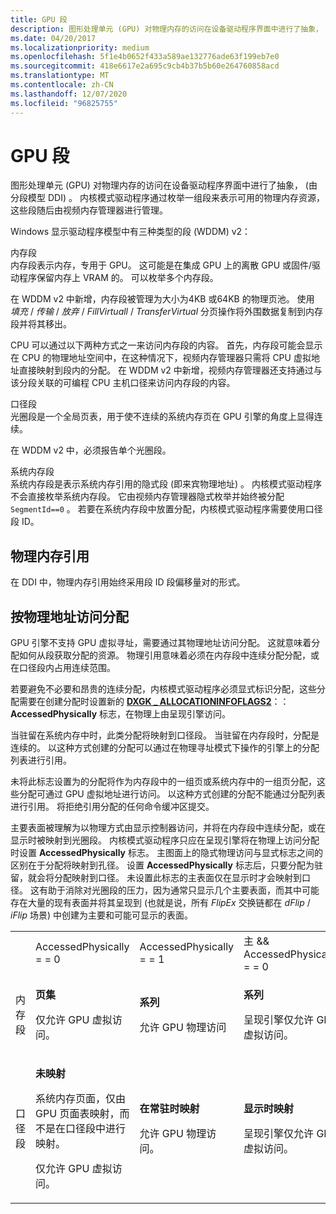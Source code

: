 ```yaml
---
title: GPU 段
description: 图形处理单元 (GPU) 对物理内存的访问在设备驱动程序界面中进行了抽象， (由分段模型 DDI) 。
ms.date: 04/20/2017
ms.localizationpriority: medium
ms.openlocfilehash: 5f1e4b0652f433a589ae132776ade63f199eb7e0
ms.sourcegitcommit: 418e6617e2a695c9cb4b37b5b60e264760858acd
ms.translationtype: MT
ms.contentlocale: zh-CN
ms.lasthandoff: 12/07/2020
ms.locfileid: "96825755"
---
```

# <a name="gpu-segments"></a>GPU 段


图形处理单元 (GPU) 对物理内存的访问在设备驱动程序界面中进行了抽象， (由分段模型 DDI) 。 内核模式驱动程序通过枚举一组段来表示可用的物理内存资源，这些段随后由视频内存管理器进行管理。

Windows 显示驱动程序模型中有三种类型的段 (WDDM) v2：

<span id="Memory_Segment"></span><span id="memory_segment"></span><span id="MEMORY_SEGMENT"></span>内存段  
内存段表示内存，专用于 GPU。 这可能是在集成 GPU 上的离散 GPU 或固件/驱动程序保留内存上 VRAM 的。 可以枚举多个内存段。

在 WDDM v2 中新增，内存段被管理为大小为4KB 或64KB 的物理页池。 使用 *填充* / *传输* / *放弃* / *FillVirtuall* / *TransferVirtual* 分页操作将外围数据复制到内存段并将其移出。

CPU 可以通过以下两种方式之一来访问内存段的内容。 首先，内存段可能会显示在 CPU 的物理地址空间中，在这种情况下，视频内存管理器只需将 CPU 虚拟地址直接映射到段内的分配。 在 WDDM v2 中新增，视频内存管理器还支持通过与该分段关联的可编程 CPU 主机口径来访问内存段的内容。

<span id="Aperture__Segment"></span><span id="aperture__segment"></span><span id="APERTURE__SEGMENT"></span>口径段  
光圈段是一个全局页表，用于使不连续的系统内存页在 GPU 引擎的角度上显得连续。

在 WDDM v2 中，必须报告单个光圈段。

<span id="System_Memory_Segment"></span><span id="system_memory_segment"></span><span id="SYSTEM_MEMORY_SEGMENT"></span>系统内存段  
系统内存段是表示系统内存引用的隐式段 (即来宾物理地址) 。 内核模式驱动程序不会直接枚举系统内存段。 它由视频内存管理器隐式枚举并始终被分配 `SegmentId==0` 。 若要在系统内存段中放置分配，内核模式驱动程序需要使用口径段 ID。

## <a name="span-idphysical_memory_referencespanspan-idphysical_memory_referencespanspan-idphysical_memory_referencespanphysical-memory-reference"></a><span id="Physical_memory_reference"></span><span id="physical_memory_reference"></span><span id="PHYSICAL_MEMORY_REFERENCE"></span>物理内存引用


在 DDI 中，物理内存引用始终采用段 ID 段偏移量对的形式。

## <a name="span-idaccessing_allocations_by_physical_addressspanspan-idaccessing_allocations_by_physical_addressspanspan-idaccessing_allocations_by_physical_addressspanaccessing-allocations-by-physical-address"></a><span id="Accessing_allocations_by_physical_address"></span><span id="accessing_allocations_by_physical_address"></span><span id="ACCESSING_ALLOCATIONS_BY_PHYSICAL_ADDRESS"></span>按物理地址访问分配


GPU 引擎不支持 GPU 虚拟寻址，需要通过其物理地址访问分配。 这就意味着分配如何从段获取分配的资源。 物理引用意味着必须在内存段中连续分配分配，或在口径段内占用连续范围。

若要避免不必要和昂贵的连续分配，内核模式驱动程序必须显式标识分配，这些分配需要在创建分配时设置新的 [**DXGK \_ ALLOCATIONINFOFLAGS2**](./dxgk-allocationinfoflags2.md)：：**AccessedPhysically** 标志，在物理上由呈现引擎访问。

当驻留在系统内存中时，此类分配将映射到口径段。 当驻留在内存段时，分配是连续的。 以这种方式创建的分配可以通过在物理寻址模式下操作的引擎上的分配列表进行引用。

未将此标志设置为的分配将作为内存段中的一组页或系统内存中的一组页分配，这些分配可通过 GPU 虚拟地址进行访问。 以这种方式创建的分配不能通过分配列表进行引用。 将拒绝引用分配的任何命令缓冲区提交。

主要表面被理解为以物理方式由显示控制器访问，并将在内存段中连续分配，或在显示时被映射到光圈段。 内核模式驱动程序只应在呈现引擎将在物理上访问分配时设置 **AccessedPhysically** 标志。 主图面上的隐式物理访问与显式标志之间的区别在于分配将映射到孔径。 设置 **AccessedPhysically** 标志后，只要分配为驻留，就会将分配映射到口径。 未设置此标志的主表面仅在显示时才会映射到口径。 这有助于消除对光圈段的压力，因为通常只显示几个主要表面，而其中可能存在大量的现有表面并将其呈现到 (也就是说，所有 *FlipEx* 交换链都在 *dFlip* / *iFlip* 场景) 中创建为主要和可能可显示的表面。

<table>
<colgroup>
<col width="25%" />
<col width="25%" />
<col width="25%" />
<col width="25%" />
</colgroup>
<tbody>
<tr class="odd">
<td align="left"></td>
<td align="left">AccessedPhysically = = 0</td>
<td align="left">AccessedPhysically = = 1</td>
<td align="left">主 && AccessedPhysically = = 0</td>
</tr>
<tr class="even">
<td align="left">内存段</td>
<td align="left"><p><strong>页集</strong></p>
<p>仅允许 GPU 虚拟访问。</p></td>
<td align="left"><p><strong>系列</strong></p>
<p>允许 GPU 物理访问</p></td>
<td align="left"><p><strong>系列</strong></p>
<p>呈现引擎仅允许 GPU 虚拟访问。</p></td>
</tr>
<tr class="odd">
<td align="left">口径段</td>
<td align="left"><p><strong>未映射</strong></p>
<p>系统内存页面，仅由 GPU 页面表映射，而不是在口径段中进行映射。</p>
<p>仅允许 GPU 虚拟访问。</p></td>
<td align="left"><p><strong>在常驻时映射</strong></p>
<p>允许 GPU 物理访问。</p></td>
<td align="left"><p><strong>显示时映射</strong></p>
<p>呈现引擎仅允许 GPU 虚拟访问。</p></td>
</tr>
</tbody>
</table>

 

 

